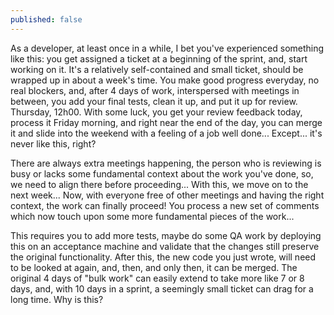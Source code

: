 ```yaml
---
published: false
---
```


As a developer, at least once in a while, I bet you've experienced something like this: you get assigned a ticket at a beginning of the sprint, and, start working on it. It's a relatively self-contained and small ticket, should be wrapped up in about a week's time. You make good progress everyday, no real blockers, and, after 4 days of work, interspersed with meetings in between, you add your final tests, clean it up, and put it up for review. Thursday, 12h00. With some luck, you get your review feedback today, process it Friday morning, and right near the end of the day, you can merge it and slide into the weekend with a feeling of a job well done... Except... it's never like this, right?

There are always extra meetings happening, the person who is reviewing is busy or lacks some fundamental context about the work you've done, so, we need to align there before proceeding... With this, we move on to the next week... Now, with everyone free of other meetings and having the right context, the work can finally proceed! You process a new set of comments which now touch upon some more fundamental pieces of the work...

This requires you to add more tests, maybe do some QA work by deploying this on an acceptance machine and validate that the changes still preserve the original functionality. After this, the new code you just wrote, will need to be looked at again, and, then, and only then, it can be merged. The original 4 days of "bulk work" can easily extend to take more like 7 or 8 days, and, with 10 days in a sprint, a seemingly small ticket can drag for a long time. Why is this?

